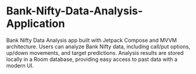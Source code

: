 # Bank-Nifty-Data-Analysis-Application
Bank Nifty Data Analysis app built with Jetpack Compose and MVVM architecture. Users can analyze Bank Nifty data, including call/put options, up/down movements, and target predictions. Analysis results are stored locally in a Room database, providing easy access to past data with a modern UI.
